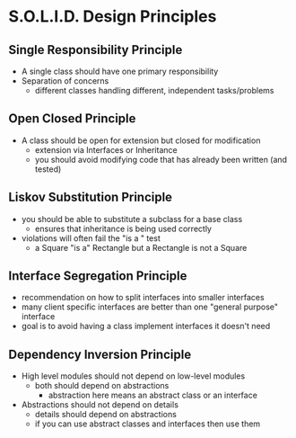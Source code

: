 # S.O.L.I.D. Design Principles

## Single Responsibility Principle
* A single class should have one primary responsibility
* Separation of concerns
    * different classes handling different, independent tasks/problems


## Open Closed Principle
* A class should be open for extension but closed for modification
    * extension via Interfaces or Inheritance
    * you should avoid modifying code that has already been written (and tested)


## Liskov Substitution Principle
* you should be able to substitute a subclass for a base class
    * ensures that inheritance is being used correctly
* violations will often fail the "is a " test
    * a Square "is a" Rectangle but a Rectangle is not a Square

    
## Interface Segregation Principle
* recommendation on how to split interfaces into smaller interfaces
* many client specific interfaces are better than one "general purpose" interface
* goal is to avoid having a class implement interfaces it doesn't need


## Dependency Inversion Principle
* High level modules should not depend on low-level modules
    * both should depend on abstractions
        * abstraction here means an abstract class or an interface
* Abstractions should not depend on details
    * details should depend on abstractions
    * if you can use abstract classes and interfaces then use them
    
    

